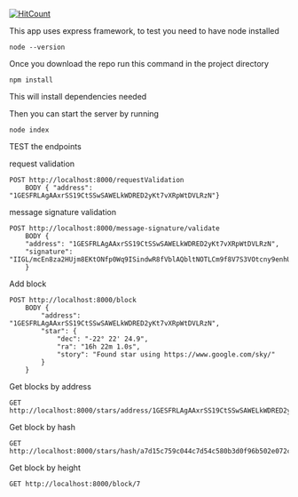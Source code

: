 
[![HitCount](http://hits.dwyl.io/bander-saeed/blockchain_4_project.svg)](http://hits.dwyl.io/bander-saeed/blockchain_4_project)

This app uses express framework,
to test you need to have node installed
```
node --version
```

Once you download the repo run this command in the project directory
```
npm install
````
This will install dependencies needed

Then you can start the server by running
```
node index
```

TEST the endpoints 

request validation
```
POST http://localhost:8000/requestValidation 
    BODY { "address": "1GESFRLAgAAxrSS19CtSSwSAWELkWDRED2yKt7vXRpWtDVLRzN"}
```

message signature validation
```
POST http://localhost:8000/message-signature/validate 
    BODY {
	"address": "1GESFRLAgAAxrSS19CtSSwSAWELkWDRED2yKt7vXRpWtDVLRzN",
	"signature": "IIGL/mcEn8za2HUjm8EKtONfp0Wq9ISindwR8fVblAQbltNOTLCm9f8V7S3VOtcny9enhU="
    }
```

Add block
```
POST http://localhost:8000/block 
    BODY {
        "address": "1GESFRLAgAAxrSS19CtSSwSAWELkWDRED2yKt7vXRpWtDVLRzN",
        "star": {
            "dec": "-22° 22' 24.9",
            "ra": "16h 22m 1.0s",
            "story": "Found star using https://www.google.com/sky/"
        }
    }
```


Get blocks by address
```
GET http://localhost:8000/stars/address/1GESFRLAgAAxrSS19CtSSwSAWELkWDRED2yKt7vXRpWtDVLRzN
```

Get block by hash
```
GET http://localhost:8000/stars/hash/a7d15c759c044c7d54c580b3d0f96b502e072c409d1f9155a66f99e1790ecf53
```

Get block by height
```
GET http://localhost:8000/block/7
```